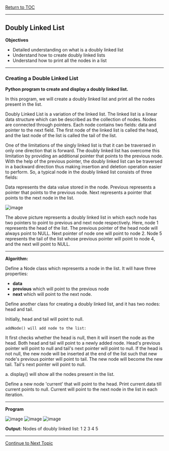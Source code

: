 <a href="https://github.com/CyberTrainingUSAF/06-Intro-to-Algorithms/blob/master/00-Table-of-Contents.md"> Return to TOC </a>

---

## Doubly Linked List

**Objectives**

* Detailed understanding on what is a doubly linked list
* Understand how to create doubly linked lists
* Understand how to print all the nodes in a list

---
### Creating a Double Linked List

**Python program to create and display a doubly linked list.**

In this program, we will create a doubly linked list and print all the nodes present in the list.

Doubly Linked List is a variation of the linked list. The linked list is a linear data structure which can be described as the collection of nodes. Nodes are connected through pointers. Each node contains two fields: data and pointer to the next field. The first node of the linked list is called the head, and the last node of the list is called the tail of the list.

One of the limitations of the singly linked list is that it can be traversed in only one direction that is forward. The doubly linked list has overcome this limitation by providing an additional pointer that points to the previous node. With the help of the previous pointer, the doubly linked list can be traversed in a backward direction thus making insertion and deletion operation easier to perform. So, a typical node in the doubly linked list consists of three fields:

Data represents the data value stored in the node.
Previous represents a pointer that points to the previous node.
Next represents a pointer that points to the next node in the list.

![image](https://user-images.githubusercontent.com/19671036/60900225-77e36800-a231-11e9-8dce-7eb53a15459d.png)

The above picture represents a doubly linked list in which each node has two pointers to point to previous and next node respectively. Here, node 1 represents the head of the list. The previous pointer of the head node will always point to NULL. Next pointer of node one will point to node 2. Node 5 represents the tail of the list whose previous pointer will point to node 4, and the next will point to NULL.

---

**Algorithm:**

Define a Node class which represents a node in the list. It will have three properties: 
* **data**
* **previous** which will point to the previous node
* **next** which will point to the next node.

Define another class for creating a doubly linked list, and it has two nodes: head and tail. 

Initially, head and tail will point to null.

```
addNode() will add node to the list:
```

It first checks whether the head is null, then it will insert the node as the head.
Both head and tail will point to a newly added node.
Head's previous pointer will point to null and tail's next pointer will point to null.
If the head is not null, the new node will be inserted at the end of the list 
such that new node's previous pointer will point to tail.
The new node will become the new tail. Tail's next pointer will point to null.

a. display() will show all the nodes present in the list.

Define a new node 'current' that will point to the head.
Print current.data till current points to null.
Current will point to the next node in the list in each iteration.

---

**Program**

![image](https://user-images.githubusercontent.com/19671036/60900424-c3961180-a231-11e9-8b98-aa471d129489.png)
![image](https://user-images.githubusercontent.com/19671036/60900478-db6d9580-a231-11e9-8d52-cc9716d9060e.png)
![image](https://user-images.githubusercontent.com/19671036/60901446-98142680-a233-11e9-8139-3be70f7eb6fc.png)

**Output:**
Nodes of doubly linked list: 
1 2 3 4 5

---

<a href="https://github.com/CyberTrainingUSAF/06-Intro-to-Algorithms/blob/master/11_Linked_List_Demo.md"> Continue to Next Topic </a>
